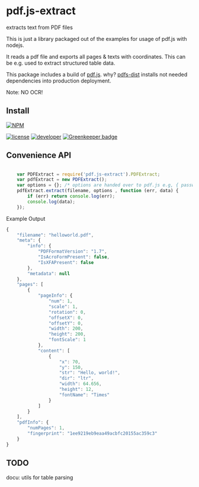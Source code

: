 # pdf.js-extract

extracts text from PDF files

This is just a library packaged out of the examples for usage of pdf.js with nodejs.

It reads a pdf file and exports all pages & texts with coordinates. This can be e.g. used to extract structured table data.

This package includes a build of [pdf.js](https://github.com/mozilla/pdf.js). why? [pdfs-dist](https://github.com/mozilla/pdfjs-dist) installs not needed dependencies into production deployment.

Note: NO OCR!

## Install

[![NPM](https://nodei.co/npm/pdf.js-extract.png?downloads=true&downloadRank=true&stars=true)](https://nodei.co/npm/pdf.js-extract/)

[![license](https://img.shields.io/npm/l/pdf.js-extract.svg)](http://opensource.org/licenses/MIT) [![developer](https://img.shields.io/badge/developer-awesome-brightgreen.svg)](https://github.com/ffalt/pdf.js-extract) [![Greenkeeper badge](https://badges.greenkeeper.io/ffalt/pdf.js-extract.svg)](https://greenkeeper.io/)

## Convenience API

```javascript

    var PDFExtract = require('pdf.js-extract').PDFExtract;
	var pdfExtract = new PDFExtract();
	var options = {}; /* options are handed over to pdf.js e.g, { password: 'somepassword' } */
	pdfExtract.extract(filename, options , function (err, data) {
		if (err) return console.log(err);
		console.log(data);
	});


```

Example Output

```javascript
{
	"filename": "helloworld.pdf",
	"meta": {
		"info": {
			"PDFFormatVersion": "1.7",
			"IsAcroFormPresent": false,
			"IsXFAPresent": false
		},
		"metadata": null
	},
	"pages": [
		{
			"pageInfo": {
				"num": 1,
				"scale": 1,
				"rotation": 0,
				"offsetX": 0,
				"offsetY": 0,
				"width": 200,
				"height": 200,
				"fontScale": 1
			},
			"content": [
				{
					"x": 70,
					"y": 150,
					"str": "Hello, world!",
					"dir": "ltr",
					"width": 64.656,
					"height": 12,
					"fontName": "Times"
				}
			]
		}
	],
	"pdfInfo": {
		"numPages": 1,
		"fingerprint": "1ee9219eb9eaa49acbfc20155ac359c3"
	}
}
```


## TODO

docu: utils for table parsing

